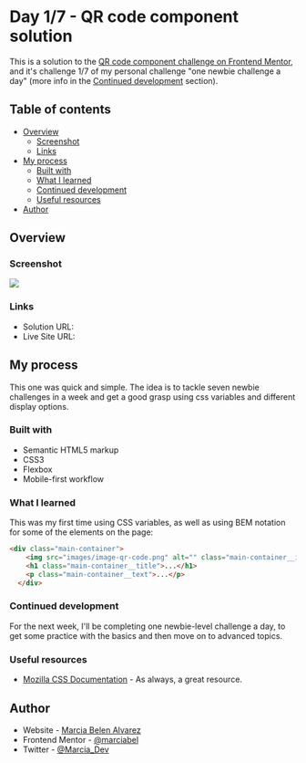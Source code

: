 # Day 1/7 - QR code component solution

This is a solution to the [QR code component challenge on Frontend Mentor](https://www.frontendmentor.io/challenges/qr-code-component-iux_sIO_H), and it's challenge 1/7 of my personal challenge "one newbie challenge a day" (more info in the [Continued development](#continued-development) section).


## Table of contents

- [Overview](#overview)
  - [Screenshot](#screenshot)
  - [Links](#links)
- [My process](#my-process)
  - [Built with](#built-with)
  - [What I learned](#what-i-learned)
  - [Continued development](#continued-development)
  - [Useful resources](#useful-resources)
- [Author](#author)

## Overview

### Screenshot

![](./design.jpg)

### Links

- Solution URL: [](https://www.frontendmentor.io/solutions/day-17-qr-component-1Prk8ZQmbx)
- Live Site URL: [](https://marciabel.github.io/newbie-day-1/)

## My process
This one was quick and simple. The idea is to tackle seven newbie challenges in a week and get a good grasp using css variables and different display options. 

### Built with

- Semantic HTML5 markup
- CSS3
- Flexbox
- Mobile-first workflow

### What I learned

This was my first time using CSS variables, as well as using BEM notation for some of the elements on the page:

```html
<div class="main-container">
    <img src="images/image-qr-code.png" alt="" class="main-container__image">
    <h1 class="main-container__title">...</h1>
    <p class="main-container__text">...</p>
  </div>
```

### Continued development

For the next week, I'll be completing one newbie-level challenge a day, to get some practice with the basics and then move on to advanced topics. 

### Useful resources

- [Mozilla CSS Documentation](https://developer.mozilla.org/en-US/) - As always, a great resource. 

## Author

- Website - [Marcia Belen Alvarez](https://www.linkedin.com/in/marciabelenalvarez/)
- Frontend Mentor - [@marciabel](https://www.frontendmentor.io/profile/marciabel)
- Twitter - [@Marcia_Dev](https://twitter.com/Marcia_Dev)

